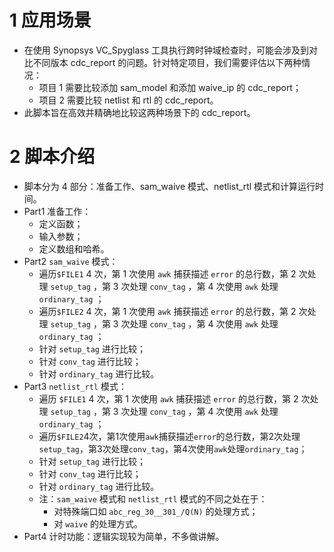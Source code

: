 # 1 应用场景
- 在使用 Synopsys VC_Spyglass 工具执行跨时钟域检查时，可能会涉及到对比不同版本 cdc_report 的问题。针对特定项目，我们需要评估以下两种情况：
  - 项目 1 需要比较添加 sam_model 和添加 waive_ip 的 cdc_report；
  - 项目 2 需要比较 netlist 和 rtl 的 cdc_report。
- 此脚本旨在高效并精确地比较这两种场景下的 cdc_report。

# 2 脚本介绍
- 脚本分为 4 部分：准备工作、sam_waive 模式、netlist_rtl 模式和计算运行时间。
- Part1 准备工作：
	- 定义函数；
	- 输入参数；
	- 定义数组和哈希。
- Part2 `sam_waive` 模式：
	- 遍历`$FILE1` 4 次，第 1 次使用 `awk` 捕获描述 `error` 的总行数，第 2 次处理 `setup_tag` ，第 3 次处理 `conv_tag` ，第 4 次使用 `awk` 处理 `ordinary_tag` ；
	- 遍历`$FILE2` 4 次，第 1 次使用 `awk` 捕获描述 `error` 的总行数，第 2 次处理 `setup_tag` ，第 3 次处理 `conv_tag` ，第 4 次使用 `awk` 处理 `ordinary_tag` ；
	- 针对 `setup_tag` 进行比较；
	- 针对 `conv_tag` 进行比较；
	- 针对 `ordinary_tag` 进行比较。
- Part3 `netlist_rtl` 模式：
	- 遍历 `$FILE1` 4 次，第 1 次使用 `awk` 捕获描述 `error` 的总行数，第 2 次处理 `setup_tag` ，第 3 次处理 `conv_tag` ，第 4 次使用 `awk` 处理 `ordinary_tag` ；
	- 遍历`$FILE2`4次，第1次使用`awk`捕获描述`error`的总行数，第2次处理`setup_tag`，第3次处理`conv_tag`，第4次使用`awk`处理`ordinary_tag`；
	- 针对 `setup_tag` 进行比较；
	- 针对 `conv_tag` 进行比较；
	- 针对 `ordinary_tag` 进行比较。
	- 注：`sam_waive` 模式和 `netlist_rtl` 模式的不同之处在于：
		- 对特殊端口如 `abc_reg_30__301_/Q(N)` 的处理方式；
		- 对 `waive` 的处理方式。
- Part4 计时功能：逻辑实现较为简单，不多做讲解。
